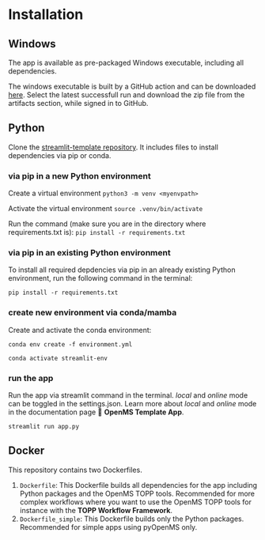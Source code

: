 # Installation

## Windows

The app is available as pre-packaged Windows executable, including all dependencies.

The windows executable is built by a GitHub action and can be downloaded [here](https://github.com/OpenMS/streamlit-template/actions/workflows/build-windows-executable-app.yaml).
Select the latest successfull run and download the zip file from the artifacts section, while signed in to GitHub.

## Python

Clone the [streamlit-template repository](https://github.com/OpenMS/streamlit-template). It includes files to install dependencies via pip or conda.

### via pip in a new Python environment

Create a virtual environment
`python3 -m venv <myenvpath>`

Activate the virtual environment
`source .venv/bin/activate`

Run the command (make sure you are in the directory where requirements.txt is):
`pip install -r requirements.txt`

### via pip in an existing Python environment

To install all required depdencies via pip in an already existing Python environment, run the following command in the terminal:

`pip install -r requirements.txt`

### create new environment via conda/mamba

Create and activate the conda environment:

`conda env create -f environment.yml`

`conda activate streamlit-env`

### run the app

Run the app via streamlit command in the terminal. *local* and *online* mode can be toggled in the settings.json. Learn more about *local* and *online* mode in the documentation page 📖 **OpenMS Template App**.

`streamlit run app.py`

## Docker

This repository contains two Dockerfiles.

1. `Dockerfile`: This Dockerfile builds all dependencies for the app including Python packages and the OpenMS TOPP tools. Recommended for more complex workflows where you want to use the OpenMS TOPP tools for instance with the **TOPP Workflow Framework**.
2. `Dockerfile_simple`: This Dockerfile builds only the Python packages. Recommended for simple apps using pyOpenMS only.
